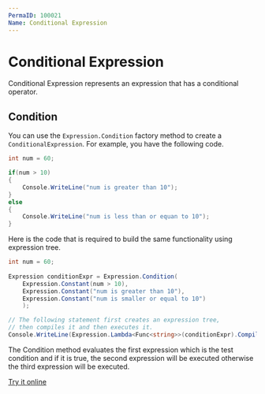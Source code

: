 ```yaml
---
PermaID: 100021
Name: Conditional Expression
---
```


# Conditional Expression

Conditional Expression represents an expression that has a conditional operator. 

## Condition

You can use the `Expression.Condition` factory method to create a `ConditionalExpression`. For example, you have the following code.

```csharp
int num = 60;

if(num > 10)
{
    Console.WriteLine("num is greater than 10");
}
else
{
    Console.WriteLine("num is less than or equan to 10");
}
```

Here is the code that is required to build the same functionality using expression tree.

```csharp
int num = 60;
 
Expression conditionExpr = Expression.Condition(
    Expression.Constant(num > 10),
    Expression.Constant("num is greater than 10"),
    Expression.Constant("num is smaller or equal to 10")
    );

// The following statement first creates an expression tree,
// then compiles it and then executes it.       
Console.WriteLine(Expression.Lambda<Func<string>>(conditionExpr).Compile()());
```

The Condition method evaluates the first expression which is the test condition and if it is true, the second expression will be executed otherwise the third expression will be executed. 

[Try it online](https://dotnetfiddle.net/3Cjycl)